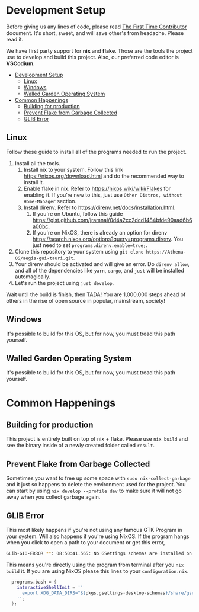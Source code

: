 # Development Setup

Before giving us any lines of code, please read [The First Time Contributor](./first-time-contributor.md) document. It's short, sweet, and will save other's from headache. Please read it.

We have first party support for **nix** and **flake**. Those are the tools the project use to develop and build this project. Also, our preferred code editor is **VSCodium**.

- [Development Setup](#development-setup)
  - [Linux](#linux)
  - [Windows](#windows)
  - [Walled Garden Operating System](#walled-garden-operating-system)
- [Common Happenings](#common-happenings)
  - [Building for production](#building-for-production)
  - [Prevent Flake from Garbage Collected](#prevent-flake-from-garbage-collected)
  - [GLIB Error](#glib-error)


## Linux

Follow these guide to install all of the programs needed to run the project.

1. Install all the tools.
   1. Install nix to your system. Follow this link https://nixos.org/download.html and do the recommended way to install it.
   2. Enable flake in nix. Refer to https://nixos.wiki/wiki/Flakes for enabling it. If you're new to this, just use `Other Distros, without Home-Manager` section.
   3. Install direnv. Refer to https://direnv.net/docs/installation.html.
      1. If you're on Ubuntu, follow this guide https://gist.github.com/jramnai/0d4a2cc2dcd1484bfde90aad6b6a00bc.
      2. If you're on NixOS, there is already an option for direnv https://search.nixos.org/options?query=programs.direnv. You just need to set `programs.direnv.enable=true;`.
2. Clone this repository to your system using `git clone https://Athena-OS/aegis-gui-tauri.git`.
3. Your direnv should be activated and will give an error. Do `direnv allow`, and all of the dependencies like `yarn`, `cargo`, and `just` will be installed automagically.
4. Let's run the project using `just develop`.

Wait until the build is finish, then TADA! You are 1,000,000 steps ahead of others in the rise of open source in popular, mainstream, society!

## Windows

It's possible to build for this OS, but for now, you must tread this path yourself.

## Walled Garden Operating System

It's possible to build for this OS, but for now, you must tread this path yourself.

# Common Happenings

## Building for production

This project is entirely built on top of nix + flake. Please use `nix build` and see the binary inside of a newly created folder called `result`.

## Prevent Flake from Garbage Collected

Sometimes you want to free up some space with `sudo nix-collect-garbage` and it just so happens to delete the environment used for the project. You can start by using `nix develop --profile dev` to make sure it will not go away when you collect garbage again.

## GLIB Error

This most likely happens if you're not using any famous GTK Program in your system. Will also happens if you're using NixOS. If the program hangs when you click to open a path to your document or get this error,

```bash
GLib-GIO-ERROR **: 08:50:41.565: No GSettings schemas are installed on the system
```
This means you're directly using the program from terminal after you `nix build` it. If you are using NixOS please this lines to your `configuration.nix`.

```nix
  programs.bash = {
    interactiveShellInit = ''
      export XDG_DATA_DIRS="${pkgs.gsettings-desktop-schemas}/share/gsettings-schemas/${pkgs.gsettings-desktop-schemas.name}:${pkgs.gtk3}/share/gsettings-schemas/${pkgs.gtk3.name}:$XDG_DATA_DIRS"
    '';
  };
```